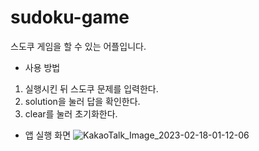 # sudoku-game

스도쿠 게임을 할 수 있는 어플입니다.

* 사용 방법
1) 실행시킨 뒤 스도쿠 문제를 입력한다.
2) solution을 눌러 답을 확인한다.
3) clear를 눌러 초기화한다.

* 앱 실행 화면
![KakaoTalk_Image_2023-02-18-01-12-06](https://user-images.githubusercontent.com/89247924/219706136-fc43f0d0-21e4-49af-9bba-89d923032878.jpeg)
